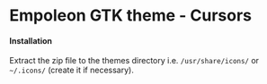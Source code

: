 # Empoleon GTK theme - Cursors

#### Installation

Extract the zip file to the themes directory i.e. `/usr/share/icons/` or `~/.icons/` (create it  if necessary).
